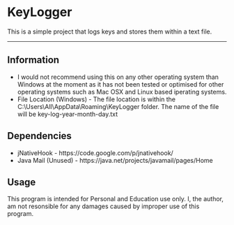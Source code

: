<h1>KeyLogger</h1>
This is a simple project that logs keys and stores them within a text file.
<hr/>

<h2>Information</h2>
<ul>
<li>I would not recommend using this on any other operating system than Windows at the moment as it has not been tested or optimised for other operating systems such as Mac OSX and Linux based iperating systems.</li>
<li>File Location (Windows) - The file location is within the C:\Users\All\AppData\Roaming\KeyLogger folder. The name of the file will be key-log-year-month-day.txt 
</ul>

<h2>Dependencies</h2>
<ul>
  <li>jNativeHook - https://code.google.com/p/jnativehook/</li>
  <li>Java Mail (Unused) - https://java.net/projects/javamail/pages/Home
</ul>

<h2>Usage</h2>
This program is intended for Personal and Education use only. I, the author, am not resonsible for any damages caused by improper use of this program.


